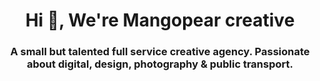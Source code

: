 <h1 align="center">Hi 👋, We're Mangopear creative</h1>
<h3 align="center">A small but talented full service creative agency. Passionate about digital, design, photography & public transport.</h3>
